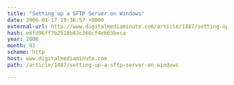 ```yaml
---
title: "Setting up a SFTP Server on Windows"
date: 2006-01-17 19:36:57 +0000
external-url: http://www.digitalmediaminute.com/article/1487/setting-up-a-sftp-server-on-windows
hash: e6fd96ff7b2518b83c366cf4e663beca
year: 2006
month: 01
scheme: http
host: www.digitalmediaminute.com
path: /article/1487/setting-up-a-sftp-server-on-windows

---
```



